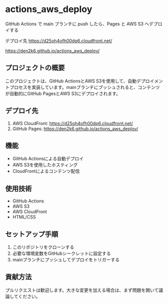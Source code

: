 # actions_aws_deploy

GitHub Actions で main ブランチに push したら、Pages と AWS S3 へデプロイする

デプロイ先
https://d25oh4ofh00dp6.cloudfront.net/

https://den2k6.github.io/actions_aws_deploy/

## プロジェクトの概要

このプロジェクトは、GitHub ActionsとAWS S3を使用して、自動デプロイメントプロセスを実装しています。mainブランチにプッシュされると、コンテンツが自動的にGitHub PagesとAWS S3にデプロイされます。

## デプロイ先

1. AWS CloudFront: https://d25oh4ofh00dp6.cloudfront.net/
2. GitHub Pages: https://den2k6.github.io/actions_aws_deploy/

## 機能

- GitHub Actionsによる自動デプロイ
- AWS S3を使用したホスティング
- CloudFrontによるコンテンツ配信

## 使用技術

- GitHub Actions
- AWS S3
- AWS CloudFront
- HTML/CSS

## セットアップ手順

1. このリポジトリをクローンする
2. 必要な環境変数をGitHubシークレットに設定する
3. mainブランチにプッシュしてデプロイをトリガーする

## 貢献方法

プルリクエストは歓迎します。大きな変更を加える場合は、まず問題を開いて議論してください。
